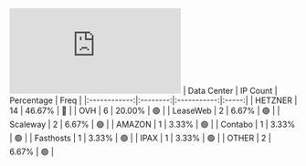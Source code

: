 ![Diagramm](https://github.com/obajay/StateSync-snapshots/blob/main/Projects/AndromedaProtocol/1/README.md)
| Data Center | IP Count | Percentage | Freq |
|:------------:|:--------:|:-----------:|:-----:|
| HETZNER | 14 | 46.67% | 🔴 |
| OVH | 6 | 20.00% | 🟢 |
| LeaseWeb | 2 | 6.67% | 🟢 |
| Scaleway | 2 | 6.67% | 🟢 |
| AMAZON | 1 | 3.33% | 🟢 |
| Contabo | 1 | 3.33% | 🟢 |
| Fasthosts | 1 | 3.33% | 🟢 |
| IPAX | 1 | 3.33% | 🟢 |
| OTHER | 2 | 6.67% | 🟢 |